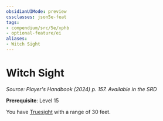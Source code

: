 ```yaml
---
obsidianUIMode: preview
cssclasses: json5e-feat
tags:
- compendium/src/5e/xphb
- optional-feature/ei
aliases:
- Witch Sight
---
```

# Witch Sight
*Source: Player's Handbook (2024) p. 157. Available in the <span title='Systems Reference Document (5.2)'>SRD</span>*  

**Prerequisite**: Level 15

You have [Truesight](senses.md#Truesight) with a range of 30 feet.